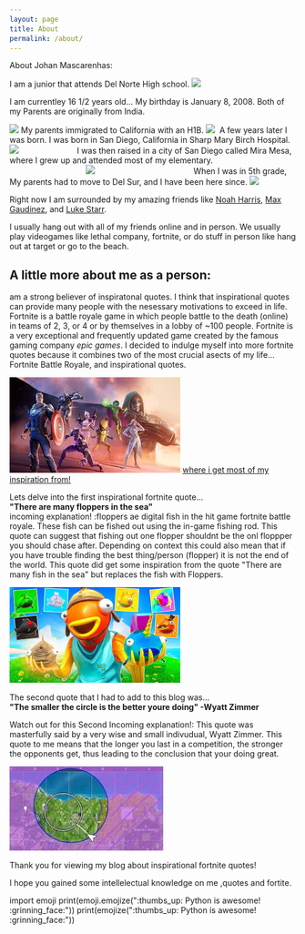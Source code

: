 ```yaml
---
layout: page
title: About
permalink: /about/
---
```


About Johan Mascarenhas:

I am a junior that attends Del Norte High school.
<img id="bullet" src="https://upload.wikimedia.org/wikipedia/commons/thumb/d/d7/Del_norte_wiki.png/640px-Del_norte_wiki.png" width="200" >
 
I am currentley 16 1/2 years old... My birthday is January 8, 2008.
Both of my Parents are originally from India. 
 
<img id="bullet" src="https://encrypted-tbn0.gstatic.com/images?q=tbn:ANd9GcQFPRZ9GyLWF31_CqFDCUO0H193xxHU34thxA&s" width="200" >
My parents immigrated to California with an H1B.
<img id="bullet" src="https://images.squarespace-cdn.com/content/v1/603a992bcf34a07d765e1085/0f84a858-8f29-4dbc-b24d-2e7207f72861/visa_h1b_13.jpg" width="200" >
  ‎   A few years later I was born.
I was born in San Diego, California in Sharp Mary Birch Hospital. 
<img id="bullet" src="https://lh3.googleusercontent.com/p/AF1QipM-PeWKHWZTEsjNdUgZ96mb2eOoptPsYrLNnLEU=s1360-w1360-h1020" width="200" >
‎ ‎ ‎ ‎ ‎ ‎ ‎‎ ‎ ‎ ‎ ‎ ‎ ‎ ‎ ‎ ‎ ‎ ‎ ‎ ‎ ‎ ‎ ‎ ‎ ‎  
I was then raised in a city of San Diego called Mira Mesa, where I grew up and attended most of my elementary.‎ ‎ ‎ ‎ ‎ ‎ ‎ ‎ ‎ ‎ ‎ ‎ ‎ ‎ ‎ ‎ 
‎ ‎ ‎ ‎ ‎ ‎ ‎ ‎ ‎ ‎ ‎ ‎ ‎ ‎ ‎ ‎ ‎ ‎ ‎ ‎ ‎ ‎ ‎ ‎ ‎ ‎ ‎ ‎ ‎ 
‎ ‎ ‎ ‎ ‎ ‎ ‎ ‎ ‎ ‎ ‎ ‎ ‎ ‎ ‎ ‎ ‎ ‎ ‎ ‎ ‎ ‎ ‎ ‎ ‎ ‎ ‎ 
<img id="bullet" src="https://ssl.cdn-redfin.com/photo/48/mbphoto/499/genMid.170004499_1_0.jpg" width="200" >
‎ ‎ ‎ ‎ ‎ ‎ ‎ ‎ ‎ ‎ ‎ ‎ ‎ ‎ ‎ ‎ ‎ ‎ ‎ ‎ ‎ ‎ ‎ ‎ ‎ ‎ ‎ ‎ ‎ 
‎ ‎ ‎ ‎ ‎ ‎ ‎ ‎ ‎ ‎ ‎ ‎ ‎ ‎ 
When I was in 5th grade, My parents had to move to Del Sur, and I have been here since.
<img id="bullet" src="https://pi.movoto.com/p/210/220010071_0_z3IQne_p.jpeg" width="200">

Right now I am surrounded by my amazing friends like <a href="https://media.discordapp.net/attachments/1241609466537967616/1282570309018456155/lp_image.jpg?ex=66dfd62e&is=66de84ae&hm=f7b453559b32688ca708852041b4551a1bf0a86dddbc37ad7b6bd22a1d8510b0&=&format=webp&width=259&height=564" target= "_blank">Noah Harris</a>, <a href="https://media.discordapp.net/attachments/1241609466537967616/1282574008537059409/IMG_5915.png?ex=66dfd9a0&is=66de8820&hm=172f77ab4a5fd5e7ae9eebee0607d38f86c1f995eb87ba472a2073549fee54e6&=&format=webp&quality=lossless&width=261&height=564" target= "_blank">Max Gaudinez</a>, and <a href="https://media.discordapp.net/attachments/1241609466537967616/1282573183546953780/IMG_3316.jpg?ex=66dfd8dc&is=66de875c&hm=231c9edbefec7668e8086f80833f7d4de677da538e2474f14541f61e5e9a7b32&=&format=webp&width=423&height=563" target= "_blank">Luke Starr</a>.



I usually hang out with all of my friends online and in person. We usually play videogames like lethal company, fortnite, or do stuff in person like hang out at target or go to the beach.



## A little more about me as a person:

am a strong believer of inspiratonal quotes. 
I think that inspirational quotes can provide many people with the nesessary motivations to exceed in life.
Fortnite is a battle royale game in which people battle to the death (online) in teams of 2, 3, or 4 or by themselves in a lobby of ~100 people. Fortnite is a very exceptional and frequently updated game created by the famous gaming company *epic games*.
I decided to indulge myself into  more fortnite quotes because it combines two of the most crucial asects of my life... Fortnite Battle Royale, and inspirational quotes.                                        

![detailed forntite image](../images\notebooks\foundation\fortniteeeee.jpg)
<a href="https://www.fortnite.com/?lang=en-US" target= "_blank">where i get most of my inspiration from!</a>


Lets delve into the first inspirational fortnite quote...                                              
**"There are many floppers in the sea"**                                            
incoming explanation! :floppers ae digital fish in the hit game fortnite battle royale. These fish can be fished out using the in-game fishing rod. This quote can suggest that fishing out one flopper shouldnt be the onl floppper you should chase after. Depending on context this could also mean that if you have trouble finding the best thing/person (flopper) it is  not the end of the world. This quote did get some inspiration from the quote "There are many fish in the sea" but replaces the fish with Floppers.



![detailed forntite image](../images\notebooks\foundation\flipper.jpg)

The second quote that I had to add to this blog was...                  
**"The smaller the circle is the better youre doing" -Wyatt Zimmer**

Watch out for this Second Incoming explanation!:
This quote was masterfully said by a very wise and small indivudual, Wyatt Zimmer. This quote to me means that the longer you last in a competition, the stronger the opponents get, thus leading to the conclusion that your doing great.


![detailed forntite image](../images\notebooks\foundation\circlee.jpg)

Thank you for viewing my blog about inspirational fortnite quotes!

I hope you gained some intellelectual knowledge on me ,quotes and fortite. 


import emoji
print(emoji.emojize(":thumbs_up: Python is awesome! :grinning_face:"))
print(emojize(":thumbs_up: Python is awesome! :grinning_face:")) 

<script src="https://utteranc.es/client.js"
        repo="j0hwan/johanmascarenhas"
        issue-term="title"
        label="blogpost-comment"
        theme="github-light"
        crossorigin="anonymous"
        async>
</script>